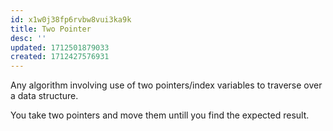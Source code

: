 ```yaml
---
id: x1w0j38fp6rvbw8vui3ka9k
title: Two Pointer
desc: ''
updated: 1712501879033
created: 1712427576931
---
```


Any algorithm involving use of two pointers/index variables to traverse over a data structure.

You take two pointers and move them untill you find the expected result.

